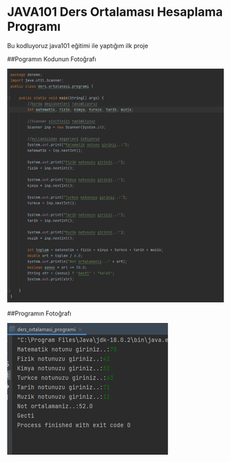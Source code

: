 # JAVA101 Ders Ortalaması Hesaplama Programı

Bu kodluyoruz java101 eğitimi ile yaptığım ilk proje

##Pogramın Kodunun Fotoğrafı

![kod fotografi](images/kodlar.png)

##Programın Fotoğrafı

![program fotograf](images/program.png)
